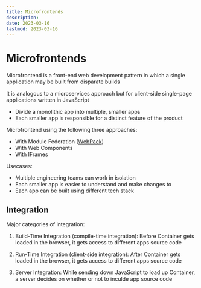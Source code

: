 ```yaml
---
title: Microfrontends
description:
date: 2023-03-16
lastmod: 2023-03-16
---
```


# Microfrontends

Microfrontend is a front-end web development pattern in which a single application may be built from disparate builds

It is analogous to a microservices approach but for client-side single-page applications written in JavaScript

- Divide a monolithic app into multiple, smaller apps
- Each smaller app is responsible for a distinct feature of the product

Microfrontend using the following three approaches:

- With Module Federation ([WebPack](./Tools/Webpack/Webpack.md))
- With Web Components
- With IFrames

Usecases:

- Multiple engineering teams can work in isolation
- Each smaller app is easier to understand and make changes to
- Each app can be built using different tech stack

## Integration

Major categories of integration:

1. Build-Time Integration (compile-time integration): Before Container gets loaded in the browser, it gets access to different apps source code

2. Run-Time Integration (client-side integration): After Container gets loaded in the browser, it gets access to different apps source code

3. Server Integration: While sending down JavaScript to load up Container, a server decides on whether or not to inculde app source code
